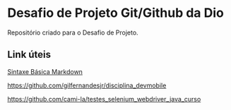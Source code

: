 #  Desafio de Projeto Git/Github da Dio
Repositório criado para o Desafio de Projeto.

## Link úteis
[Sintaxe Básica Markdown](https://www.markdownguide.org/basic-syntax/)

https://github.com/gilfernandesjr/disciplina_devmobile

https://github.com/cami-la/testes_selenium_webdriver_java_curso
